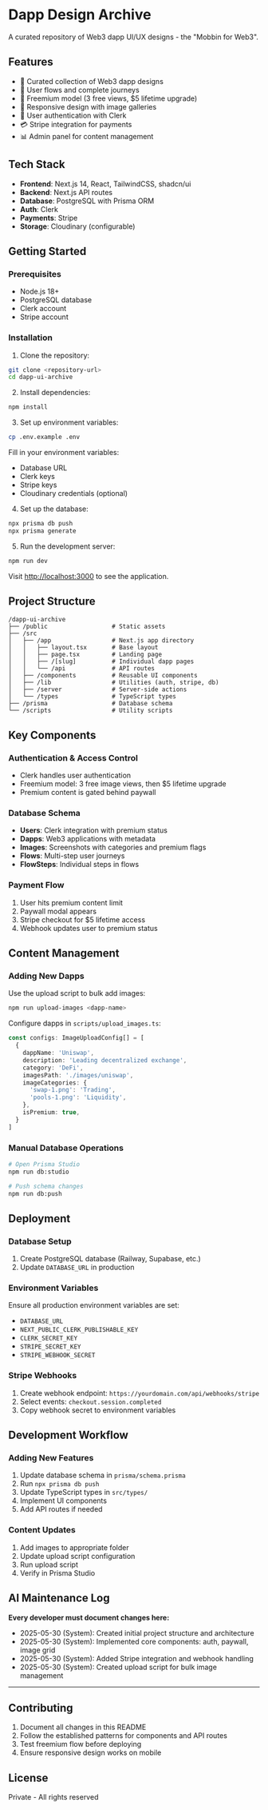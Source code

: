 # Dapp Design Archive

A curated repository of Web3 dapp UI/UX designs - the "Mobbin for Web3".

## Features

- 🎨 Curated collection of Web3 dapp designs
- 🔄 User flows and complete journeys
- 💎 Freemium model (3 free views, $5 lifetime upgrade)
- 📱 Responsive design with image galleries
- 🔐 User authentication with Clerk
- 💳 Stripe integration for payments
- 📊 Admin panel for content management

## Tech Stack

- **Frontend**: Next.js 14, React, TailwindCSS, shadcn/ui
- **Backend**: Next.js API routes
- **Database**: PostgreSQL with Prisma ORM
- **Auth**: Clerk
- **Payments**: Stripe
- **Storage**: Cloudinary (configurable)

## Getting Started

### Prerequisites

- Node.js 18+ 
- PostgreSQL database
- Clerk account
- Stripe account

### Installation

1. Clone the repository:
```bash
git clone <repository-url>
cd dapp-ui-archive
```

2. Install dependencies:
```bash
npm install
```

3. Set up environment variables:
```bash
cp .env.example .env
```

Fill in your environment variables:
- Database URL
- Clerk keys
- Stripe keys
- Cloudinary credentials (optional)

4. Set up the database:
```bash
npx prisma db push
npx prisma generate
```

5. Run the development server:
```bash
npm run dev
```

Visit [http://localhost:3000](http://localhost:3000) to see the application.

## Project Structure

```
/dapp-ui-archive
├── /public                  # Static assets
├── /src
│   ├── /app                 # Next.js app directory
│   │   ├── layout.tsx       # Base layout
│   │   ├── page.tsx         # Landing page
│   │   ├── /[slug]          # Individual dapp pages
│   │   └── /api             # API routes
│   ├── /components          # Reusable UI components
│   ├── /lib                 # Utilities (auth, stripe, db)
│   ├── /server              # Server-side actions
│   └── /types               # TypeScript types
├── /prisma                  # Database schema
└── /scripts                 # Utility scripts
```

## Key Components

### Authentication & Access Control
- Clerk handles user authentication
- Freemium model: 3 free image views, then $5 lifetime upgrade
- Premium content is gated behind paywall

### Database Schema
- **Users**: Clerk integration with premium status
- **Dapps**: Web3 applications with metadata
- **Images**: Screenshots with categories and premium flags
- **Flows**: Multi-step user journeys
- **FlowSteps**: Individual steps in flows

### Payment Flow
1. User hits premium content limit
2. Paywall modal appears
3. Stripe checkout for $5 lifetime access
4. Webhook updates user to premium status

## Content Management

### Adding New Dapps

Use the upload script to bulk add images:

```bash
npm run upload-images <dapp-name>
```

Configure dapps in `scripts/upload_images.ts`:

```typescript
const configs: ImageUploadConfig[] = [
  {
    dappName: 'Uniswap',
    description: 'Leading decentralized exchange',
    category: 'DeFi',
    imagesPath: './images/uniswap',
    imageCategories: {
      'swap-1.png': 'Trading',
      'pools-1.png': 'Liquidity',
    },
    isPremium: true,
  }
]
```

### Manual Database Operations

```bash
# Open Prisma Studio
npm run db:studio

# Push schema changes
npm run db:push
```

## Deployment

### Database Setup
1. Create PostgreSQL database (Railway, Supabase, etc.)
2. Update `DATABASE_URL` in production

### Environment Variables
Ensure all production environment variables are set:
- `DATABASE_URL`
- `NEXT_PUBLIC_CLERK_PUBLISHABLE_KEY`
- `CLERK_SECRET_KEY`
- `STRIPE_SECRET_KEY`
- `STRIPE_WEBHOOK_SECRET`

### Stripe Webhooks
1. Create webhook endpoint: `https://yourdomain.com/api/webhooks/stripe`
2. Select events: `checkout.session.completed`
3. Copy webhook secret to environment variables

## Development Workflow

### Adding New Features
1. Update database schema in `prisma/schema.prisma`
2. Run `npx prisma db push`
3. Update TypeScript types in `src/types/`
4. Implement UI components
5. Add API routes if needed

### Content Updates
1. Add images to appropriate folder
2. Update upload script configuration
3. Run upload script
4. Verify in Prisma Studio

## AI Maintenance Log

**Every developer must document changes here:**

- 2025-05-30 (System): Created initial project structure and architecture
- 2025-05-30 (System): Implemented core components: auth, paywall, image grid
- 2025-05-30 (System): Added Stripe integration and webhook handling
- 2025-05-30 (System): Created upload script for bulk image management

---

## Contributing

1. Document all changes in this README
2. Follow the established patterns for components and API routes
3. Test freemium flow before deploying
4. Ensure responsive design works on mobile

## License

Private - All rights reserved